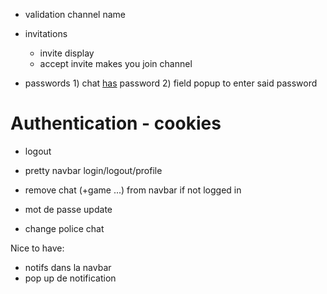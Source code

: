 - validation channel name

- invitations
	- invite display 
	- accept invite makes you join channel

- passwords 1) chat [has](has) password 2) field popup to enter said password

# Authentication - cookies

- logout
- pretty navbar login/logout/profile
- remove chat (+game ...) from navbar if not logged in

- mot de passe update
- change police chat

Nice to have: 
- notifs dans la navbar
- pop up de notification
